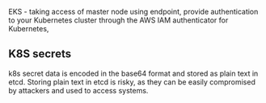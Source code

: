 EKS - taking access of master node using endpoint, provide authentication to your Kubernetes cluster through the AWS IAM authenticator for Kubernetes,
## K8S secrets 
k8s secret data is encoded in the base64 format and stored as plain text in etcd. Storing plain text in etcd is risky, as they can be easily compromised by attackers and used to access systems.
